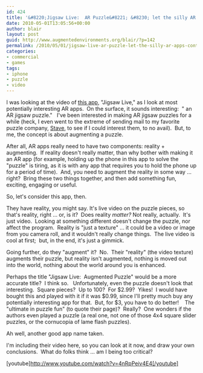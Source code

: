 ```yaml
---
id: 424
title: '&#8220;Jigsaw Live:  AR Puzzle&#8221; &#8230; let the silly AR apps continue'
date: 2010-05-01T13:05:56+00:00
author: blair
layout: post
guid: http://www.augmentedenvironments.org/blair/?p=142
permalink: /2010/05/01/jigsaw-live-ar-puzzle-let-the-silly-ar-apps-continue/
categories:
- commercial
- games
tags:
- iphone
- puzzle
- video
---
```


I was looking at the video of [this app](http://www.xmgstudio.com/?page_id=792), "Jigsaw Live," as I look at most potentially interesting AR apps.  On the surface, it sounds interesting:  " an AR jigsaw puzzle."   I've been interested in making AR jigsaw puzzles for a while (heck, I even went to the extreme of sending mail to my favorite puzzle company, [Stave](http://www.stavepuzzles.com/), to see if I could interest them, to no avail).  But, to me, the concept is about augmenting a puzzle.

After all, AR apps really need to have two components: reality + augmenting.  If reality doesn't really matter, than why bother with making it an AR app (for example, holding up the phone in this app to solve the "puzzle" is tiring, as it is with any app that requires you to hold the phone up for a period of time).  And, you need to augment the reality in some way ... right?  Bring these two things together, and then add something fun, exciting, engaging or useful.

So, let's consider this app, then.

They have reality, you might say. It's live video on the puzzle pieces, so that's reality, right ... or, is it?  Does reality _matter?_ Not really, actually.  It's just video.  Looking at something different doesn't change the puzzle, nor affect the program.  Reality is "just a texture" ... it could be a video or image from you camera roll, and it wouldn't really change things.  The live video is cool at first;  but, in the end, it's just a gimmick.

Going further, do they "augment" it?  No.  Their "reality" (the video texture) augments their puzzle, but reality isn't augmented, nothing is moved out into the world, nothing about the world around you is enhanced.

Perhaps the title "Jigsaw Live:  Augmented Puzzle" would be a more accurate title?  I think so.   Unfortunately, even the puzzle doesn't look that interesting.  Square pieces?  Up to 100?  For $2.99?  Yikes!  I would have bought this and played with it if it was $0.99, since I'll pretty much buy any potentially interesting app for that.  But, for $3, you have to do better!    The "ultimate in puzzle fun" (to quote their page)?  Really?  One wonders if the authors even played a puzzle (a real one, not one of those 4x4 square slider puzzles, or the cornucopia of lame flash puzzles).

Ah well, another good app name taken.

I'm including their video here, so you can look at it now, and draw your own conclusions.  What do folks think ... am I being too critical?

[youtube]http://www.youtube.com/watch?v=4nRpPeiv4E4[/youtube]
